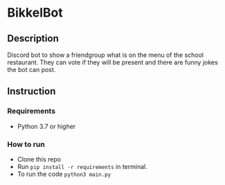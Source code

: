 # BikkelBot
## Description
Discord bot to show a friendgroup what is on the menu of the school restaurant. They can vote if they will be present and there are funny jokes the bot can post.

##  Instruction
### Requirements
- Python 3.7 or higher
### How to run
- Clone this repo
- Run ```pip install -r requirements``` in terminal.
- To run the code ```python3 main.py```


